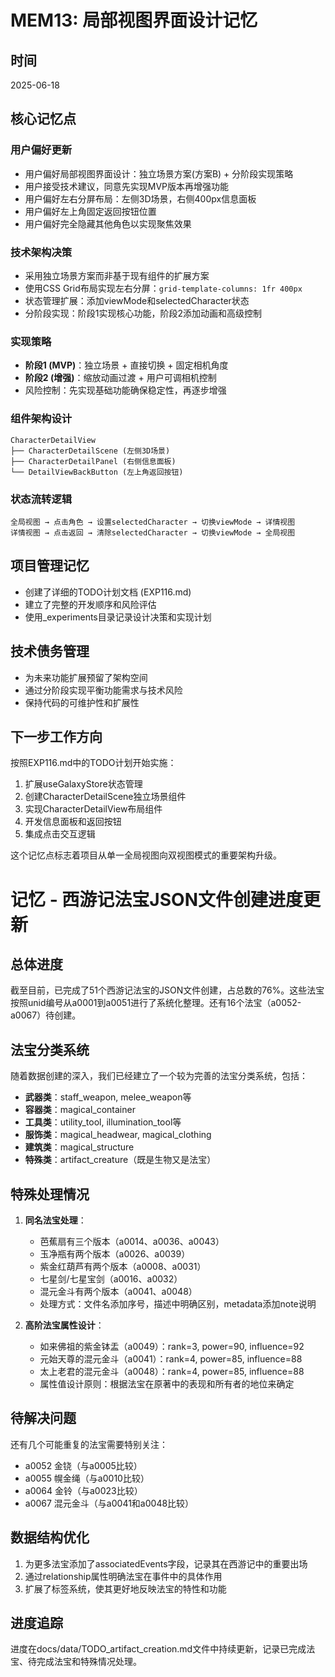 # MEM13: 局部视图界面设计记忆

## 时间
2025-06-18

## 核心记忆点

### 用户偏好更新
- 用户偏好局部视图界面设计：独立场景方案(方案B) + 分阶段实现策略
- 用户接受技术建议，同意先实现MVP版本再增强功能
- 用户偏好左右分屏布局：左侧3D场景，右侧400px信息面板
- 用户偏好左上角固定返回按钮位置
- 用户偏好完全隐藏其他角色以实现聚焦效果

### 技术架构决策
- 采用独立场景方案而非基于现有组件的扩展方案
- 使用CSS Grid布局实现左右分屏：`grid-template-columns: 1fr 400px`
- 状态管理扩展：添加viewMode和selectedCharacter状态
- 分阶段实现：阶段1实现核心功能，阶段2添加动画和高级控制

### 实现策略
- **阶段1 (MVP)**：独立场景 + 直接切换 + 固定相机角度
- **阶段2 (增强)**：缩放动画过渡 + 用户可调相机控制
- 风险控制：先实现基础功能确保稳定性，再逐步增强

### 组件架构设计
```
CharacterDetailView
├── CharacterDetailScene (左侧3D场景)
├── CharacterDetailPanel (右侧信息面板)
└── DetailViewBackButton (左上角返回按钮)
```

### 状态流转逻辑
```
全局视图 → 点击角色 → 设置selectedCharacter → 切换viewMode → 详情视图
详情视图 → 点击返回 → 清除selectedCharacter → 切换viewMode → 全局视图
```

## 项目管理记忆
- 创建了详细的TODO计划文档 (EXP116.md)
- 建立了完整的开发顺序和风险评估
- 使用_experiments目录记录设计决策和实现计划

## 技术债务管理
- 为未来功能扩展预留了架构空间
- 通过分阶段实现平衡功能需求与技术风险
- 保持代码的可维护性和扩展性

## 下一步工作方向
按照EXP116.md中的TODO计划开始实施：
1. 扩展useGalaxyStore状态管理
2. 创建CharacterDetailScene独立场景组件
3. 实现CharacterDetailView布局组件
4. 开发信息面板和返回按钮
5. 集成点击交互逻辑

这个记忆点标志着项目从单一全局视图向双视图模式的重要架构升级。

# 记忆 - 西游记法宝JSON文件创建进度更新

## 总体进度
截至目前，已完成了51个西游记法宝的JSON文件创建，占总数的76%。这些法宝按照unid编号从a0001到a0051进行了系统化整理。还有16个法宝（a0052-a0067）待创建。

## 法宝分类系统
随着数据创建的深入，我们已经建立了一个较为完善的法宝分类系统，包括：
- **武器类**：staff_weapon, melee_weapon等
- **容器类**：magical_container
- **工具类**：utility_tool, illumination_tool等
- **服饰类**：magical_headwear, magical_clothing
- **建筑类**：magical_structure
- **特殊类**：artifact_creature（既是生物又是法宝）

## 特殊处理情况
1. **同名法宝处理**：
   - 芭蕉扇有三个版本（a0014、a0036、a0043）
   - 玉净瓶有两个版本（a0026、a0039）
   - 紫金红葫芦有两个版本（a0008、a0031）
   - 七星剑/七星宝剑（a0016、a0032）
   - 混元金斗有两个版本（a0041、a0048）
   - 处理方式：文件名添加序号，描述中明确区别，metadata添加note说明

2. **高阶法宝属性设计**：
   - 如来佛祖的紫金钵盂（a0049）：rank=3, power=90, influence=92
   - 元始天尊的混元金斗（a0041）：rank=4, power=85, influence=88
   - 太上老君的混元金斗（a0048）：rank=4, power=85, influence=88
   - 属性值设计原则：根据法宝在原著中的表现和所有者的地位来确定

## 待解决问题
还有几个可能重复的法宝需要特别关注：
- a0052 金铙（与a0005比较）
- a0055 幌金绳（与a0010比较）
- a0064 金铃（与a0023比较）
- a0067 混元金斗（与a0041和a0048比较）

## 数据结构优化
1. 为更多法宝添加了associatedEvents字段，记录其在西游记中的重要出场
2. 通过relationship属性明确法宝在事件中的具体作用
3. 扩展了标签系统，使其更好地反映法宝的特性和功能

## 进度追踪
进度在docs/data/TODO_artifact_creation.md文件中持续更新，记录已完成法宝、待完成法宝和特殊情况处理。
